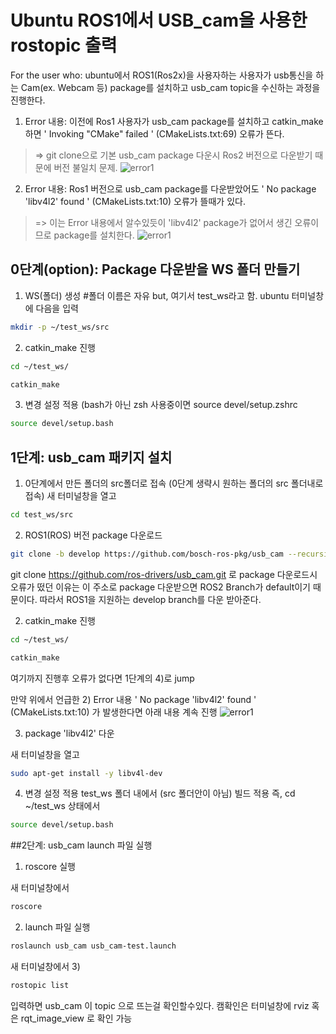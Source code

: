 # Ubuntu ROS1에서 USB_cam을 사용한 rostopic 출력

For the user who:  ubuntu에서 ROS1(Ros2x)을 사용자하는 사용자가 usb통신을 하는 Cam(ex. Webcam 등) package를 설치하고 usb_cam topic을 수신하는 과정을 진행한다.

1) Error 내용: 이전에 Ros1 사용자가 usb_cam package를 설치하고 catkin_make하면 ' Invoking "CMake" failed ' (CMakeLists.txt:69) 오류가 뜬다.  
> => git clone으로 기본 usb_cam package 다운시 Ros2 버전으로 다운받기 때문에 버전 불일치 문제.
![error1](https://github.com/donghyunkim39/donghuyn_kim/assets/163104650/a93404f4-a3e6-4f85-b414-9cc501f2dda0)


2) Error 내용: Ros1 버전으로 usb_cam package를 다운받았어도 ' No package 'libv4l2' found ' (CMakeLists.txt:10) 오류가 뜰때가 있다.
> => 이는 Error 내용에서 알수있듯이 'libv4l2' package가 없어서 생긴 오류이므로 package를 설치한다.
![error1](https://github.com/donghyunkim39/donghuyn_kim/assets/163104650/cb06191e-c9c0-4fac-86fb-e3c1cdbae020)


## 0단계(option): Package 다운받을 WS 폴더 만들기 

1) WS(폴더) 생성 #폴더 이름은 자유 but, 여기서 test_ws라고 함.
ubuntu 터미널창에 다음을 입력

```bash
mkdir -p ~/test_ws/src
```
2) catkin_make 진행
```bash
cd ~/test_ws/
```

```bash
catkin_make
```
3) 변경 설정 적용 (bash가 아닌 zsh 사용중이면 source devel/setup.zshrc
```bash
source devel/setup.bash
```



## 1단계: usb_cam 패키지 설치

1)  0단계에서 만든 폴더의 src폴더로 접속 (0단계 생략시 원하는 폴더의 src 폴더내로 접속)
새 터미널창을 열고
```bash
cd test_ws/src
``` 
 
2) ROS1(ROS) 버전 package 다운로드
```bash
git clone -b develop https://github.com/bosch-ros-pkg/usb_cam --recursive
```
git clone https://github.com/ros-drivers/usb_cam.git 로 package 다운로드시 오류가 떴던 이유는 이 주소로 package 다운받으면 ROS2 Branch가 default이기 때문이다.
따라서 ROS1을 지원하는 develop branch를 다운 받아준다.

2) catkin_make 진행
 ```bash
cd ~/test_ws/
```

```bash
catkin_make
```

여기까지 진행후 오류가 없다면 1단계의 4)로 jump 

만약 위에서 언급한 2) Error 내용 ' No package 'libv4l2' found ' (CMakeLists.txt:10) 가 발생한다면 아래 내용 계속 진행
![error1](https://github.com/donghyunkim39/donghuyn_kim/assets/163104650/ad542aa2-87bc-4d7b-860b-85bea6345b34)

3) package 'libv4l2' 다운

새 터미널창을 열고

```bash
sudo apt-get install -y libv4l-dev
```

4) 변경 설정 적용
test_ws 폴더 내에서 (src 폴더안이 아님) 빌드 적용 즉, cd ~/test_ws 상태에서
```bash
source devel/setup.bash
```

##2단계: usb_cam launch 파일 실행

1) roscore 실행
   
새 터미널창에서
```bash
roscore 
```

2) launch 파일 실행
```bash
roslaunch usb_cam usb_cam-test.launch
```
새 터미널창에서 
3) 
```bash
rostopic list 
```
입력하면 usb_cam 이 topic 으로 뜨는걸 확인할수있다.
캠확인은 터미널창에 rviz 혹은 rqt_image_view 로 확인 가능


